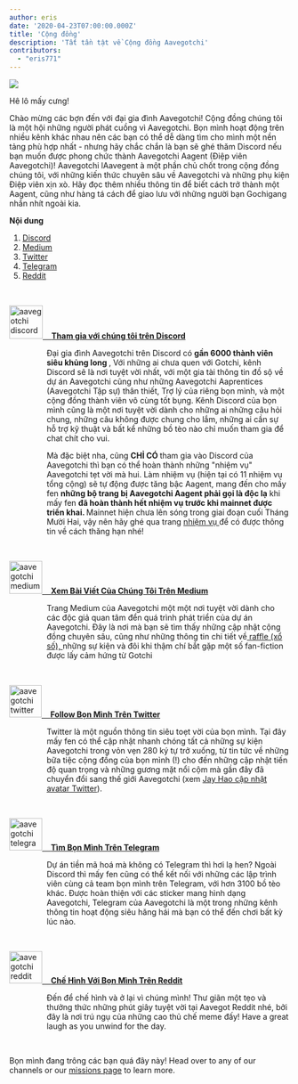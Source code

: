 ```yaml
---
author: eris
date: '2020-04-23T07:00:00.000Z'
title: 'Cộng đồng'
description: 'Tất tần tật về Cộng đồng Aavegotchi'
contributors:
  - "eris771"
---
```


<div class="headerImageContainer">
<img src="/community/alfredgotchiwelcome.png" class="headerImage">
<p class="headerImageText">Hê lô mấy cưng!</p>
</div>

Chào mừng các bợn đến với đại gia đình Aavegotchi! Cộng đồng chúng tôi là một hội những người phát cuồng vì Aavegotchi. Bọn mình hoạt động trên nhiều kênh khác nhau nên các bạn có thể dễ dàng tìm cho mình một nền tảng phù hợp nhất - nhưng hãy chắc chắn là bạn sẽ ghé thăm Discord nếu bạn muốn được phong chức thành Aavegotchi Aagent (Điệp viên Aavegotchi)! Aavegotchi lAavegent à một phần chủ chốt trong cộng đồng chúng tôi, với những kiến thức chuyên sâu về Aavegotchi và những phụ kiện Điệp viên xịn xò. Hãy đọc thêm nhiều thông tin để biết cách trở thành một Aagent, cũng như hàng tá cách để giao lưu với những người bạn Gochigang nhắn nhít ngoài kia.

<a name="Discord"></a>

<div class="contentsBox">

**Nội dung**

<ol>
<li><a href=#Discord>Discord</a></li>
<li><a href=#Medium>Medium</a></li>
<li><a href=#Twitter>Twitter</a></li>
<li><a href=#Telegram>Telegram</a></li>
<li><a href=#Reddit>Reddit</a></li>
</ol>

</div>

&nbsp;

<a href="https://discord.com/invite/NPwnWB6"><img src="/community/discord.png" alt = "aavegotchi discord" width="60" height="60"> &nbsp;&nbsp;&nbsp;**Tham gia với chúng tôi trên Discord**</a>

<p style="margin-left: 4.8em">Đại gia đình Aavegotchi trên Discord có <b> gần 6000 thành viên siêu khủng long </b>, Với những ai chưa quen với Gotchi, kênh Discord sẽ là nơi tuyệt vời nhất, với một gia tài thông tin đồ sộ về dự án Aavegotchi cũng như những Aavegotchi Aaprentices (Aavegotchi Tập sự) thân thiết, Trợ lý của riêng bọn mình, và một cộng đồng thành viên vô cùng tốt bụng.  
Kênh Discord của bọn mình cũng là một nơi tuyệt vời dành cho những ai những câu hỏi chung, những câu không được chung cho lắm, những ai cần sự hỗ trợ kỹ thuật và bất kể những bồ tèo nào chỉ muốn tham gia để chat chít cho vui. </p>

<a name="Medium"></a>

<p style="margin-left: 4.8em">Mà đặc biệt nha, cũng <b> CHỈ CÓ </b> tham gia vào Discord của Aavegotchi thì bạn có thể hoàn thành những "nhiệm vụ" Aavegotchi tẹt vời mà hui. Làm nhiệm vụ (hiện tại có 11 nhiệm vụ tổng cộng) sẽ tự động được tăng bậc Aagent, mang đến cho mấy fen <b>những bộ trang bị Aavegotchi Aagent phải gọi là độc lạ</b> khi mấy fen <b>đã hoàn thành hết nhiệm vụ trước khi mainnet được triển khai. </b> Mainnet hiện chưa lên sóng trong giai đoạn cuối Tháng Mười Hai, vậy nên hãy ghé qua trang <a href="https://wiki.aavegotchi.com/en/missions"> nhiệm vụ </a> để có được thông tin về cách thăng hạn nhé!
</p>

&nbsp;<a name="Twitter"></a>

<a href="https://aavegotchi.medium.com/"><img src="/community/medium.png" alt = "aavegotchi medium" width="59" height="59"> &nbsp;&nbsp;&nbsp;**Xem Bài Viết Của Chúng Tôi Trên Medium**</a>

<p style="margin-left: 4.8em">Trang Medium của Aavegotchi một một nơi tuyệt vời dành cho các độc giả quan tâm đển quá trình phát triển của dự án Aavegotchi. Đây là nơi mà bạn sẽ tìm thấy những cập nhật cộng đồng chuyên sâu, cũng như những thông tin chi tiết về<a href="https://aavegotchi.medium.com/aavegotchi-raffles-a-frenly-guide-66f624c9bc60"> raffle (xổ số), </a> những sự kiện và đôi khi thậm chí bắt gặp một số fan-fiction được lấy cảm hứng từ Gotchi</p>

&nbsp;<a name="Telegram"></a>

<a href="https://twitter.com/aavegotchi"><img class="community" src="/community/twitter.png" alt = "aavegotchi twitter" width="58" height="58"> &nbsp;&nbsp;&nbsp;**Follow Bọn Mình Trên Twitter**</a>

<p style="margin-left: 4.8em">Twitter là một nguồn thông tin siêu toẹt vời của bọn mình. Tại đây mấy fen có thể cập nhật nhanh chóng tất cả những sự kiện Aavegotchi trong vỏn vẹn 280 ký tự trở xuống, từ tin tức về những bữa tiệc cộng đồng của bọn mình (!) cho đến những cập nhật tiến độ quan trọng và những gương mặt nổi cộm mà gần đây đã chuyển đổi sang thế giới Aavegotchi (xem <a href=https://twitter.com/aavegotchi/status/1313813072717389824">Jay Hao cập nhật avatar Twitter</a>).</p>

&nbsp;

<a href="https://t.me/aavegotchi"><img class="community" src="/community/telegram.png" alt = "aavegotchi telegram" width="59" height="58"> &nbsp;&nbsp;&nbsp;**Tìm Bọn Mình Trên Telegram**</a>

<p style="margin-left: 4.8em">Dự án tiền mã hoá mà không có Telegram thì hơi lạ hen? Ngoài Discord thì mấy fen cũng có thể kết nối với những các lập trình viên cùng cả team bọn mình trên Telegram, với hơn 3100 bồ tèo khác. Được hoàn thiện với các sticker mang hình dạng Aavegotchi, Telegram của Aavegotchi là một trong những kênh thông tin hoạt động siêu hăng hái mà bạn có thể đến chơi bất kỳ lúc nào. </p>

&nbsp;<a name="Reddit"></a>

<a href="https://www.reddit.com/r/Aavegotchi/"><img class="community" src="/community/reddit.jpg" alt = "aavegotchi reddit" width="59" height="58"> &nbsp;&nbsp;&nbsp;**Chế Hình Với Bọn Mình Trên Reddit**</a>

<p style="margin-left: 4.8em">Đến để chế hình và ở lại vì chúng mình! Thư giãn một tẹo và thưởng thức những phút giây tuyệt vời tại Aavegot Reddit nhé, bởi đây là nơi trú ngụ của những cao thủ chế meme đấy! Have a great laugh as you unwind for the day.</p>

&nbsp;

Bọn mình đang trông các bạn quá đây này! Head over to any of our channels or our [missions page](/missions) to learn more.



